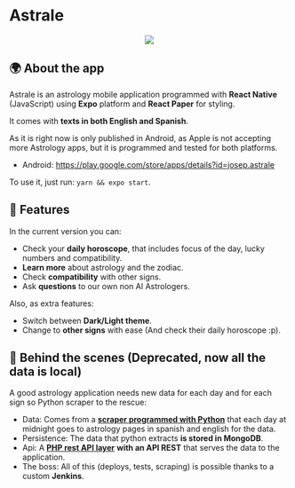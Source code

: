 # Astrale

<p align="center">
  <img src="https://i.imgur.com/1JDnz7u.png">
</p>

## 🌍 About the app

Astrale is an astrology mobile application programmed with **React Native** (JavaScript) using **Expo** platform and **React Paper** for styling.

It comes with **texts in both English and Spanish**.

As it is right now is only published in Android, as Apple is not accepting more Astrology apps, but it is programmed and tested for both platforms.

- Android: https://play.google.com/store/apps/details?id=josep.astrale

To use it, just run:
`yarn && expo start`.

## 🍋 Features

In the current version you can:

- Check your **daily horoscope**, that includes focus of the day, lucky numbers and compatibility.
- **Learn more** about astrology and the zodiac.
- Check **compatibility** with other signs.
- Ask **questions** to our own non AI Astrologers.

Also, as extra features:

- Switch between **Dark/Light theme**.
- Change to **other signs** with ease (And check their daily horoscope :p).

## 🤖 Behind the scenes (Deprecated, now all the data is local)

A good astrology application needs new data for each day and for each sign so Python scraper to the rescue:

- Data: Comes from a [**scraper programmed with Python**](https://github.com/jvidalv/python-vv-scrapers) that each day at midnight goes to astrology pages in spanish and english for the data.
- Persistence: The data that python extracts **is stored in MongoDB**.
- Api: A [**PHP rest API layer**](https://github.com/jvidalv/vvadmin) **with an API REST** that serves the data to the application.
- The boss: All of this (deploys, tests, scraping) is possible thanks to a custom **Jenkins**.
